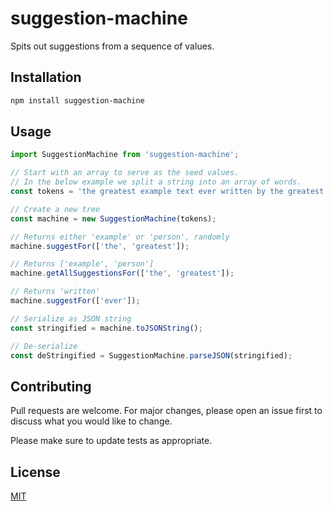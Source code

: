 # suggestion-machine
Spits out suggestions from a sequence of values.

## Installation

```bash
npm install suggestion-machine
```

## Usage

```javascript
import SuggestionMachine from 'suggestion-machine';

// Start with an array to serve as the seed values. 
// In the below example we split a string into an array of words. 
const tokens = 'the greatest example text ever written by the greatest person.'.split(' ');

// Create a new tree
const machine = new SuggestionMachine(tokens);

// Returns either 'example' or 'person', randomly
machine.suggestFor(['the', 'greatest']);

// Returns ['example', 'person']
machine.getAllSuggestionsFor(['the', 'greatest']);

// Returns 'written'
machine.suggestFor(['ever']);

// Serialize as JSON string
const stringified = machine.toJSONString();

// De-serialize
const deStringified = SuggestionMachine.parseJSON(stringified);
```

## Contributing

Pull requests are welcome. For major changes, please open an issue first
to discuss what you would like to change.

Please make sure to update tests as appropriate.

## License

[MIT](https://choosealicense.com/licenses/mit/)